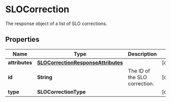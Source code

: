 

# SLOCorrection

The response object of a list of SLO corrections.

## Properties

Name | Type | Description | Notes
------------ | ------------- | ------------- | -------------
**attributes** | [**SLOCorrectionResponseAttributes**](SLOCorrectionResponseAttributes.md) |  |  [optional]
**id** | **String** | The ID of the SLO correction. |  [optional]
**type** | **SLOCorrectionType** |  |  [optional]



